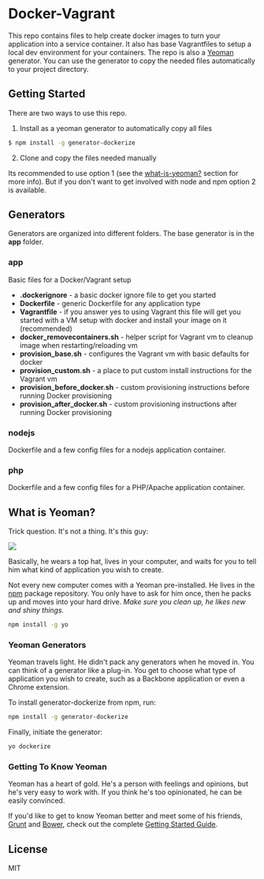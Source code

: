 Docker-Vagrant
==============

This repo contains files to help create docker images to turn your application into a service container. 
It also has base Vagrantfiles to setup a local dev environment for your containers.
The repo is also a [Yeoman](http://yeoman.io) generator. You can use the generator to
copy the needed files automatically to your project directory.

## Getting Started
There are two ways to use this repo. 

1. Install as a yeoman generator to automatically copy all files
```sh
$ npm install -g generator-dockerize
 ```
2. Clone and copy the files needed manually

Its recommended to use option 1 (see the [what-is-yeoman?](#what-is-yeoman) section for more info). But if you don't want to get involved with node and npm option 2 is available. 

## Generators
Generators are organized into different folders. The base generator is in the **app** folder.

### app
Basic files for a Docker/Vagrant setup

- **.dockerignore** - a basic docker ignore file to get you started
- **Dockerfile** - generic Dockerfile for any application type
- **Vagrantfile** - if you answer yes to using Vagrant this file will get you started with a VM setup with 
docker and install your image on it (recommended)
- **docker_removecontainers.sh** - helper script for Vagrant vm to cleanup image when restarting/reloading vm
- **provision_base.sh** - configures the Vagrant vm with basic defaults for docker
- **provision_custom.sh** - a place to put custom install instructions for the Vagrant vm
- **provision_before_docker.sh** - custom provisioning instructions before running Docker provisioning
- **provision_after_docker.sh** - custom provisioning instructions after running Docker provisioning

### nodejs
Dockerfile and a few config files for a nodejs application container.

### php
Dockerfile and a few config files for a PHP/Apache application container.

## What is Yeoman?

Trick question. It's not a thing. It's this guy:

![](http://i.imgur.com/JHaAlBJ.png)

Basically, he wears a top hat, lives in your computer, and waits for you to tell him what kind of application you wish to create.

Not every new computer comes with a Yeoman pre-installed. He lives in the [npm](https://npmjs.org) package repository. You only have to ask for him once, then he packs up and moves into your hard drive. *Make sure you clean up, he likes new and shiny things.*

```bash
npm install -g yo
```

### Yeoman Generators

Yeoman travels light. He didn't pack any generators when he moved in. You can think of a generator like a plug-in. You get to choose what type of application you wish to create, such as a Backbone application or even a Chrome extension.

To install generator-dockerize from npm, run:

```bash
npm install -g generator-dockerize
```

Finally, initiate the generator:

```bash
yo dockerize
```

### Getting To Know Yeoman

Yeoman has a heart of gold. He's a person with feelings and opinions, but he's very easy to work with. If you think he's too opinionated, he can be easily convinced.

If you'd like to get to know Yeoman better and meet some of his friends, [Grunt](http://gruntjs.com) and [Bower](http://bower.io), check out the complete [Getting Started Guide](https://github.com/yeoman/yeoman/wiki/Getting-Started).


## License

MIT
